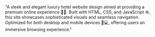 "A sleek and elegant luxury hotel website design aimed at providing a premium online experience 🏨✨. Built with HTML, CSS, and JavaScript ⚙️, this site showcases sophisticated visuals and seamless navigation. Optimized for both desktop and mobile devices 📱💻, offering users an immersive browsing experience."
